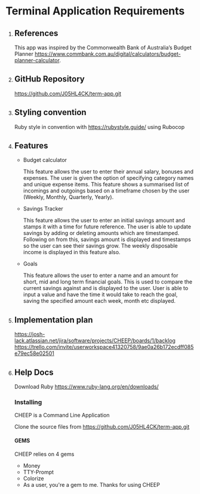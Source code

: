 # Terminal Application Requirements

1. ## References

    This app was inspired by the Commonwealth Bank of Australia’s Budget Planner <https://www.commbank.com.au/digital/calculators/budget-planner-calculator>.

2. ## GitHub Repository

    <https://github.com/J05HL4CK/term-app.git>

3. ## Styling convention

    Ruby style in convention with <https://rubystyle.guide/> using Rubocop

4. ## Features
    
    - Budget calculator
    
        This feature allows the user to enter their annual salary, bonuses and expenses. The user is given the option of specifying category names and unique expense items. This feature shows a summarised list of incomings and outgoings based on a timeframe chosen by the user (Weekly, Monthly, Quarterly, Yearly).

    - Savings Tracker

        This feature allows the user to enter an initial savings amount and stamps it with a time for future reference. The user is able to update savings by adding or deleting amounts which are timestamped. Following on from this, savings amount is displayed and timestamps so the user can see their savings grow. The weekly disposable income is displayed in this feature also.

    - Goals

        This feature allows the user to enter a name and an amount for short, mid and long term financial goals. This is used to compare the current savings against and is displayed to the user. User is able to input a value and have the time it would take to reach the goal, saving the specified amount each week, month etc displayed.


5. ## Implementation plan

    <https://josh-lack.atlassian.net/jira/software/projects/CHEEP/boards/1/backlog>
    <https://trello.com/invite/userworkspace41320758/9ae0a26b172ecdff085e79ec58e02501>
    

6. ## Help Docs
   
    Download Ruby  <https://www.ruby-lang.org/en/downloads/>

    ### Installing

    CHEEP is a Command Line Application

    Clone the source files from <https://github.com/J05HL4CK/term-app.git>

    #### GEMS
    
    CHEEP relies on 4 gems
    - Money
    - TTY-Prompt
    - Colorize
    - As a user, you're a gem to me. Thanks for using CHEEP